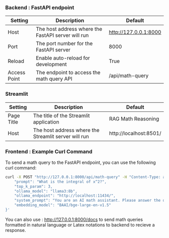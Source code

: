 ### Backend : FastAPI endpoint

| Setting      | Description                                        | Default                   |
|--------------|----------------------------------------------------|---------------------------|
| Host         | The host address where the FastAPI server will run | http://127.0.0.1:8000     |
| Port         | The port number for the FastAPI server             | 8000                      |
| Reload       | Enable auto-reload for development                 | True                      |
| Access Point | The endpoint to access the math query API          | /api/math-query           |

### Streamlit

| Setting    | Description                                        | Default                   |
|------------|----------------------------------------------------|---------------------------|
| Page Title | The title of the Streamlit application             | RAG Math Reasoning        |
| Host       | The host address where the Streamlit server will run | http://localhost:8501/  |

### Frontend : Example Curl Command

To send a math query to the FastAPI endpoint, you can use the following curl command:

```sh
curl -X POST "http://127.0.0.1:8000/api/math-query" -H "Content-Type: application/json" -d '{
    "prompt": "What is the integral of x^2?",
    "top_k_param": 3,
    "ollama_model": "llama3:8b",
    "ollama_endpoint": "http://localhost:11434/",
    "system_prompt": "You are an AI math assistant. Please answer the question shared by the user.",
    "embedding_model": "BAAI/bge-large-en-v1.5"
}'
```

You can also use : http://127.0.0.1:8000/docs to send math queries formatted in natural language or Latex notations to backend to recieve a response.